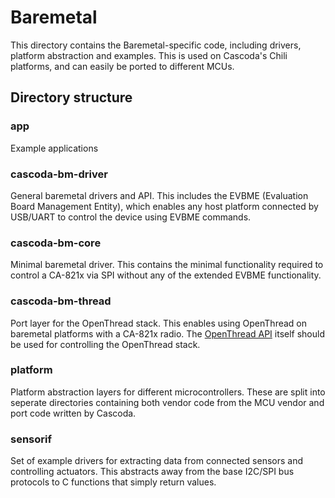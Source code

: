# Baremetal

This directory contains the Baremetal-specific code, including drivers, platform abstraction and examples. This is used on Cascoda's Chili platforms, and can easily be ported to different MCUs.

## Directory structure

### app
Example applications

### cascoda-bm-driver
General baremetal drivers and API. This includes the EVBME (Evaluation Board Management Entity), which enables any host platform connected by USB/UART to control the device using EVBME commands.

### cascoda-bm-core
Minimal baremetal driver. This contains the minimal functionality required to control a CA-821x via SPI without any of the extended EVBME functionality.

### cascoda-bm-thread
Port layer for the OpenThread stack. This enables using OpenThread on baremetal platforms with a CA-821x radio. The [OpenThread API](https://openthread.io/reference) itself should be used for controlling the OpenThread stack.

### platform
Platform abstraction layers for different microcontrollers. These are split into seperate directories containing both vendor code from the MCU vendor and port code written by Cascoda.

### sensorif
Set of example drivers for extracting data from connected sensors and controlling actuators. This abstracts away from the base I2C/SPI bus protocols to C functions that simply return values.
